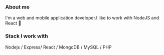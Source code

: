 ### About me

I'm a web and mobile application developer.I like to work with NodeJS and React 🚀
  
### Stack I work with

Nodejs / Express/ React / MongoDB / MySQL / PHP 
